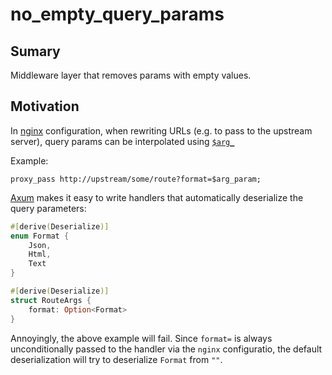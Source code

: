 # no_empty_query_params

## Sumary

Middleware layer that removes params with empty values.

## Motivation

In [nginx](https://nginx.org/en/) configuration, when rewriting URLs (e.g. to pass to the upstream server), query params can be interpolated using [`$arg_`](https://nginx.org/en/docs/http/ngx_http_core_module.html#var_arg_)

Example:

```
proxy_pass http://upstream/some/route?format=$arg_param;
```

[Axum](https://github.com/tokio-rs/axum) makes it easy to write handlers that automatically deserialize the query parameters:

```rust
#[derive(Deserialize)]
enum Format {
    Json,
    Html,
    Text
}

#[derive(Deserialize)]
struct RouteArgs {
    format: Option<Format>
}
```

Annoyingly, the above example will fail. Since `format=` is always unconditionally passed to the handler via the `nginx` configuratio, the default deserialization will try to deserialize `Format` from `""`.
